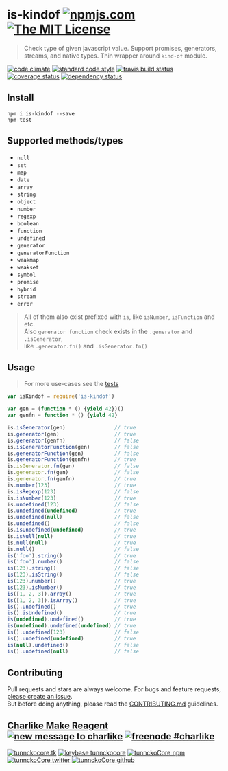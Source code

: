 # is-kindof [![npmjs.com][npmjs-img]][npmjs-url] [![The MIT License][license-img]][license-url] 

> Check type of given javascript value. Support promises, generators, streams, and native types. Thin wrapper around `kind-of` module.

[![code climate][codeclimate-img]][codeclimate-url] [![standard code style][standard-img]][standard-url] [![travis build status][travis-img]][travis-url] [![coverage status][coveralls-img]][coveralls-url] [![dependency status][david-img]][david-url]


## Install
```
npm i is-kindof --save
npm test
```


## Supported methods/types
- `null`
- `set`
- `map`
- `date`
- `array`
- `string`
- `object`
- `number`
- `regexp`
- `boolean`
- `function`
- `undefined`
- `generator`
- `generatorFunction`
- `weakmap`
- `weakset`
- `symbol`
- `promise`
- `hybrid`
- `stream`
- `error`

> All of them also exist prefixed with `is`, like `isNumber`, `isFunction` and etc.  
Also `generator function` check exists in the `.generator` and `.isGenerator`,  
like `.generator.fn()` and `.isGenerator.fn()`


## Usage
> For more use-cases see the [tests](./test.js)

```js
var isKindof = require('is-kindof')

var gen = (function * () {yield 42})()
var genfn = function * () {yield 42}

is.isGenerator(gen)                // true
is.generator(gen)                  // true
is.generator(genfn)                // false
is.isGeneratorFunction(gen)        // false
is.generatorFunction(gen)          // false
is.generatorFunction(genfn)        // true
is.isGenerator.fn(gen)             // false
is.generator.fn(gen)               // false
is.generator.fn(genfn)             // true
is.number(123)                     // true
is.isRegexp(123)                   // false
is.isNumber(123)                   // true
is.undefined(123)                  // false
is.undefined(undefined)            // true
is.undefined(null)                 // false
is.undefined()                     // false
is.isUndefined(undefined)          // true
is.isNull(null)                    // true
is.null(null)                      // true
is.null()                          // false
is('foo').string()                 // true
is('foo').number()                 // false
is(123).string()                   // false
is(123).isString()                 // false
is(123).number()                   // true
is(123).isNumber()                 // true
is([1, 2, 3]).array()              // true
is([1, 2, 3]).isArray()            // true
is().undefined()                   // true
is().isUndefined()                 // true
is(undefined).undefined()          // true
is(undefined).undefined(undefined) // true
is().undefined(123)                // false
is().undefined(undefined)          // true
is(null).undefined()               // false
is().undefined(null)               // false
```


## Contributing

Pull requests and stars are always welcome. For bugs and feature requests, [please create an issue](https://github.com/tunnckoCore/is-kindof/issues/new).  
But before doing anything, please read the [CONTRIBUTING.md](./CONTRIBUTING.md) guidelines.


## [Charlike Make Reagent](http://j.mp/1stW47C) [![new message to charlike][new-message-img]][new-message-url] [![freenode #charlike][freenode-img]][freenode-url]

[![tunnckocore.tk][author-www-img]][author-www-url] [![keybase tunnckocore][keybase-img]][keybase-url] [![tunnckoCore npm][author-npm-img]][author-npm-url] [![tunnckoCore twitter][author-twitter-img]][author-twitter-url] [![tunnckoCore github][author-github-img]][author-github-url]


[npmjs-url]: https://www.npmjs.com/package/is-kindof
[npmjs-img]: https://img.shields.io/npm/v/is-kindof.svg?label=is-kindof

[license-url]: https://github.com/tunnckoCore/is-kindof/blob/master/LICENSE.md
[license-img]: https://img.shields.io/badge/license-MIT-blue.svg


[codeclimate-url]: https://codeclimate.com/github/tunnckoCore/is-kindof
[codeclimate-img]: https://img.shields.io/codeclimate/github/tunnckoCore/is-kindof.svg

[travis-url]: https://travis-ci.org/tunnckoCore/is-kindof
[travis-img]: https://img.shields.io/travis/tunnckoCore/is-kindof.svg

[coveralls-url]: https://coveralls.io/r/tunnckoCore/is-kindof
[coveralls-img]: https://img.shields.io/coveralls/tunnckoCore/is-kindof.svg

[david-url]: https://david-dm.org/tunnckoCore/is-kindof
[david-img]: https://img.shields.io/david/tunnckoCore/is-kindof.svg

[standard-url]: https://github.com/feross/standard
[standard-img]: https://img.shields.io/badge/code%20style-standard-brightgreen.svg


[author-www-url]: http://www.tunnckocore.tk
[author-www-img]: https://img.shields.io/badge/www-tunnckocore.tk-fe7d37.svg

[keybase-url]: https://keybase.io/tunnckocore
[keybase-img]: https://img.shields.io/badge/keybase-tunnckocore-8a7967.svg

[author-npm-url]: https://www.npmjs.com/~tunnckocore
[author-npm-img]: https://img.shields.io/badge/npm-~tunnckocore-cb3837.svg

[author-twitter-url]: https://twitter.com/tunnckoCore
[author-twitter-img]: https://img.shields.io/badge/twitter-@tunnckoCore-55acee.svg

[author-github-url]: https://github.com/tunnckoCore
[author-github-img]: https://img.shields.io/badge/github-@tunnckoCore-4183c4.svg

[freenode-url]: http://webchat.freenode.net/?channels=charlike
[freenode-img]: https://img.shields.io/badge/freenode-%23charlike-5654a4.svg

[new-message-url]: https://github.com/tunnckoCore/messages
[new-message-img]: https://img.shields.io/badge/send%20me-message-green.svg
